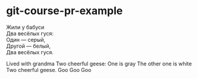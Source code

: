 # git-course-pr-example

Жили у бабуси  
Два весёлых гуся:  
Один — серый,  
Другой — белый,  
Два весёлых гуся.

Lived with grandma
Two cheerful geese:
One is gray
The other one is white
Two cheerful geese.
Goo Goo Goo
